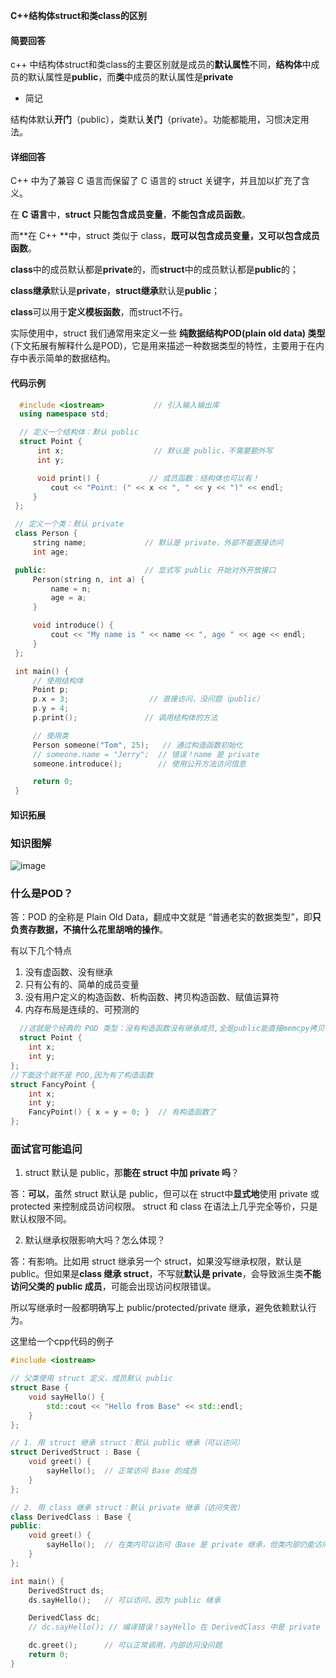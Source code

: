 **C++结构体struct和类class的区别**

#### 简要回答

c++ 中结构体struct和类class的主要区别就是成员的**默认属性**不同，**结构体**中成员的默认属性是**public**，而**类**中成员的默认属性是**private**

- 简记 

结构体默认**开门**（public），类默认**关门**（private）。功能都能用，习惯决定用法。
#### 详细回答

C++ 中为了兼容 C 语言而保留了 C 语言的 struct 关键字，并且加以扩充了含义。

在 **C 语言**中，**struct 只能包含成员变量**，**不能包含成员函数**。

而**在 C++ **中，struct 类似于 class，**既可以包含成员变量，又可以包含成员函数**。


**class**中的成员默认都是**private**的，而**struct**中的成员默认都是**public**的；

**class继承**默认是**private**，**struct继承**默认是**public**；

**class**可以用于**定义模板函数**，而struct不行。

实际使用中，struct 我们通常用来定义一些 **纯数据结构POD(plain old data)  类型**(下文拓展有解释什么是POD)，它是用来描述一种数据类型的特性，主要用于在内存中表示简单的数据结构。

#### 代码示例
```cpp
  #include <iostream>           // 引入输入输出库
  using namespace std;

  // 定义一个结构体：默认 public
  struct Point {
      int x;                    // 默认是 public，不需要额外写
      int y;

      void print() {           // 成员函数：结构体也可以有！
         cout << "Point: (" << x << ", " << y << ")" << endl;
     }
 };

 // 定义一个类：默认 private
 class Person {
     string name;             // 默认是 private，外部不能直接访问
     int age;

 public:                      // 显式写 public 开始对外开放接口
     Person(string n, int a) {
         name = n;
         age = a;
     }

     void introduce() {
         cout << "My name is " << name << ", age " << age << endl;
     }
 };

 int main() {
     // 使用结构体
     Point p;
     p.x = 3;                  // 直接访问，没问题（public）
     p.y = 4;
     p.print();               // 调用结构体的方法

     // 使用类
     Person someone("Tom", 25);   // 通过构造函数初始化
     // someone.name = "Jerry";  // 错误！name 是 private
     someone.introduce();        // 使用公开方法访问信息

     return 0;
 }
```
#### 知识拓展
### 知识图解
![image](https://file1.kamacoder.com/i/bagu/1.png)
### 什么是POD？

  答：POD 的全称是 Plain Old Data，翻成中文就是 “普通老实的数据类型”，即**只负责存数据，不搞什么花里胡哨的操作**。

  有以下几个特点

  1. 没有虚函数、没有继承
  2. 只有公有的、简单的成员变量
  3. 没有用户定义的构造函数、析构函数、拷贝构造函数、赋值运算符
  4. 内存布局是连续的、可预测的
```cpp
  //这就是个经典的 POD 类型：没有构造函数没有继承成员,全是public能直接memcpy拷贝,初始化的时候也不需要构造器干预
  struct Point {
    int x;
    int y;
};
//下面这个就不是 POD,因为有了构造函数
struct FancyPoint {
    int x;
    int y;
    FancyPoint() { x = y = 0; }  // 有构造函数了
};
```

### 面试官可能追问
1. struct 默认是 public，那**能在 struct 中加 private 吗**？

 答：**可以**，虽然 struct 默认是 public，但可以在 struct中**显式地**使用 private 或 protected 来控制成员访问权限。 struct 和 class 在语法上几乎完全等价，只是默认权限不同。

2. 默认继承权限影响大吗？怎么体现？

答：有影响。比如用 struct 继承另一个 struct，如果没写继承权限，默认是 public。但如果是**class 继承 struct**，不写就**默认是 private**，会导致派生类**不能访问父类的 public 成员**，可能会出现访问权限错误。

所以写继承时一般都明确写上 public/protected/private 继承，避免依赖默认行为。

这里给一个cpp代码的例子
```cpp
#include <iostream>

// 父类使用 struct 定义，成员默认 public
struct Base {
    void sayHello() {
        std::cout << "Hello from Base" << std::endl;
    }
};

// 1. 用 struct 继承 struct：默认 public 继承（可以访问）
struct DerivedStruct : Base {
    void greet() {
        sayHello();  // 正常访问 Base 的成员
    }
};

// 2. 用 class 继承 struct：默认 private 继承（访问失败）
class DerivedClass : Base {
public:
    void greet() {
        sayHello();  // 在类内可以访问（Base 是 private 继承，但类内部仍能访问）
    }
};

int main() {
    DerivedStruct ds;
    ds.sayHello();   // 可以访问，因为 public 继承

    DerivedClass dc;
    // dc.sayHello(); // 编译错误！sayHello 在 DerivedClass 中是 private

    dc.greet();      // 可以正常调用，内部访问没问题
    return 0;
}

```